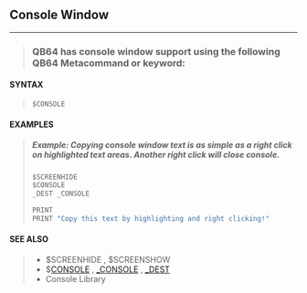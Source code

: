 ## Console Window
---
<blockquote>

### QB64 has console window support using the following QB64 Metacommand or keyword:

</blockquote>

#### SYNTAX

<blockquote>

`$CONSOLE`

</blockquote>

#### EXAMPLES

<blockquote>



##### Example: Copying console window text is as simple as a right click on highlighted text areas. Another right click will close console.
```vb
$SCREENHIDE
$CONSOLE
_DEST _CONSOLE

PRINT
PRINT "Copy this text by highlighting and right clicking!"
```
  

</blockquote>

#### SEE ALSO

<blockquote>

* $SCREENHIDE , $SCREENSHOW
* $[CONSOLE](./CONSOLE.md) , [_CONSOLE](./_CONSOLE.md) , [_DEST](./_DEST.md)
* Console Library

</blockquote>
